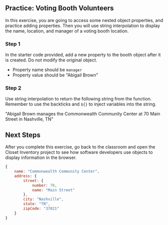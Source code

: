 ## Practice: Voting Booth Volunteers

In this exercise, you are going to access some nested object properties, and practice adding properties. Then you will use string interpolation to display the name, location, and manager of a voting booth location.

### Step 1

In the starter code provided, add a new property to the booth object after it is created. Do not modify the original object. 

* Property name should be `manager`
* Property value should be "Abigail Brown"

### Step 2

Use string interpolation to return the following string from the function. Remember to use the backticks and `${}` to inject variables into the string.

"Abigail Brown manages the Commonwealth Community Center at 70 Main Street in Nashville, TN"

## Next Steps

After you complete this exercise, go back to the classroom and open the Closet Inventory project to see how software developers use objects to display information in the browser.







```js
{
	name: "Commonwealth Community Center",
	address: {
		street: {
			number: 70,
			name: "Main Street"
		},
		city: "Nashville",
		state: "TN",
		zipCode: "37021"
	}
}
```


